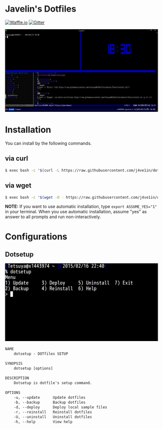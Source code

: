 # Javelin's Dotfiles

[![Waffle.io](https://img.shields.io/badge/task-Waffle.io-blue.svg?style=flat-square "Waffle.io")](https://waffle.io/j4ve1in/dotfiles)
[![Gitter](https://img.shields.io/badge/chat-Gitter-lightgrey.svg?style=flat-square "Gitter")](https://gitter.im/j4ve1in/dotfiles?utm_source=badge&utm_medium=badge&utm_campaign=pr-badge&utm_content=badge)

![Screenshot](/img/screenshot.png "Screenshot")

# Installation
You can install by the following commands.
## via curl
```bash
$ exec bash -c "$(curl -L https://raw.githubusercontent.com/j4ve1in/dotfiles/master/tools/install.bash)"
```

## via wget
```bash
$ exec bash -c "$(wget -O - https://raw.githubusercontent.com/j4ve1in/dotfiles/master/tools/install.bash)"
```

**NOTE:** If you want to use automatic installation, type `export ASSUME_YES="1"` in your terminal. When you use automatic installation, assume "yes" as answer to all prompts and run non-interactively.

# Configurations
## Dotsetup
![dotsetup](/img/dotsetup.png "dotsetup")

    NAME
        dotsetup - DOTfiles SETUP

    SYNOPSIS
        dotsetup [options]

    DESCRIPTION
        Dotsetup is dotfile's setup command.

    OPTIONS
        -u, --update      Update dotfiles
        -b, --backup      Backup dotfiles
        -d, --deploy      Deploy local sample files
        -r, --reinstall   Reinstall dotfiles
        -U, --uninstall   Uninstall dotfiles
        -h, --help        View help

